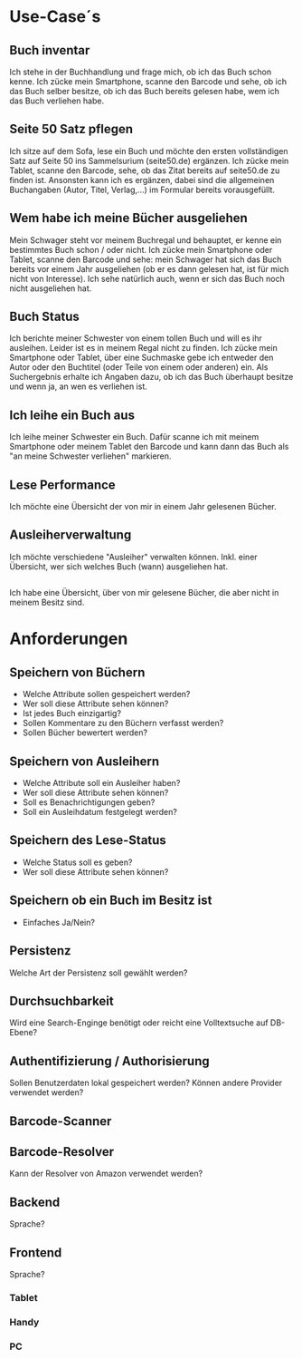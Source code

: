 # Use-Case´s

## Buch inventar
Ich stehe in der Buchhandlung und frage mich, ob ich das Buch schon kenne. Ich zücke mein Smartphone, scanne den Barcode und sehe, ob ich das Buch selber besitze, ob ich das Buch bereits gelesen habe, wem ich das Buch verliehen habe.

## Seite 50 Satz pflegen
Ich sitze auf dem Sofa, lese ein Buch und möchte den ersten vollständigen Satz auf Seite 50 ins Sammelsurium (seite50.de) ergänzen. Ich zücke mein Tablet, scanne den Barcode, sehe, ob das Zitat bereits auf seite50.de zu finden ist. Ansonsten kann ich es ergänzen, dabei sind die allgemeinen Buchangaben (Autor, Titel, Verlag,...) im Formular bereits vorausgefüllt.

## Wem habe ich meine Bücher ausgeliehen
Mein Schwager steht vor meinem Buchregal und behauptet, er kenne ein bestimmtes Buch schon / oder nicht. Ich zücke mein Smartphone oder Tablet, scanne den Barcode und sehe: mein Schwager hat sich das Buch bereits vor einem Jahr ausgeliehen (ob er es dann gelesen hat, ist für mich nicht von Interesse). Ich sehe natürlich auch, wenn er sich das Buch noch nicht ausgeliehen hat.

## Buch Status
Ich berichte meiner Schwester von einem tollen Buch und will es ihr ausleihen. Leider ist es in meinem Regal nicht zu finden. Ich zücke mein Smartphone oder Tablet, über eine Suchmaske gebe ich entweder den Autor oder den Buchtitel (oder Teile von einem oder anderen) ein. Als Suchergebnis erhalte ich Angaben dazu, ob ich das Buch überhaupt besitze und wenn ja, an wen es verliehen ist.

## Ich leihe ein Buch aus
Ich leihe meiner Schwester ein Buch. Dafür scanne ich mit meinem Smartphone oder meinem Tablet den Barcode und kann dann das Buch als "an meine Schwester verliehen" markieren.

## Lese Performance
Ich möchte eine Übersicht der von mir in einem Jahr gelesenen Bücher.

## Ausleiherverwaltung
Ich möchte verschiedene "Ausleiher" verwalten können. Inkl. einer Übersicht, wer sich welches Buch (wann) ausgeliehen hat.

##
Ich habe eine Übersicht, über von mir gelesene Bücher, die aber nicht in meinem Besitz sind.


# Anforderungen
## Speichern von Büchern
* Welche Attribute sollen gespeichert werden?
* Wer soll diese Attribute sehen können?
* Ist jedes Buch einzigartig?
* Sollen Kommentare zu den Büchern verfasst werden?
* Sollen Bücher bewertert werden?
## Speichern von Ausleihern
* Welche Attribute soll ein Ausleiher haben?
* Wer soll diese Attribute sehen können?
* Soll es Benachrichtigungen geben?
* Soll ein Ausleihdatum festgelegt werden?
## Speichern des Lese-Status
* Welche Status soll es geben?
* Wer soll diese Attribute sehen können?
## Speichern ob ein Buch im Besitz ist
* Einfaches Ja/Nein?
## Persistenz
Welche Art der Persistenz soll gewählt werden?
## Durchsuchbarkeit
Wird eine Search-Enginge benötigt oder reicht eine Volltextsuche auf DB-Ebene?
## Authentifizierung / Authorisierung
Sollen Benutzerdaten lokal gespeichert werden?
Können andere Provider verwendet werden?
## Barcode-Scanner
## Barcode-Resolver
Kann der Resolver von Amazon verwendet werden?
## Backend
Sprache?
## Frontend
Sprache?
### Tablet
### Handy
### PC

